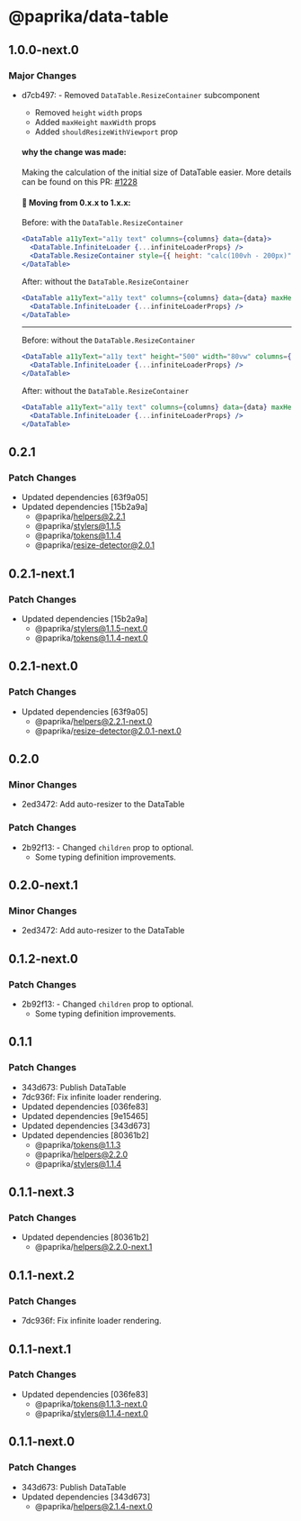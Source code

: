 # @paprika/data-table

## 1.0.0-next.0

### Major Changes

- d7cb497: - Removed `DataTable.ResizeContainer` subcomponent

  - Removed `height` `width` props
  - Added `maxHeight` `maxWidth` props
  - Added `shouldResizeWithViewport` prop

  #### why the change was made:

  Making the calculation of the initial size of DataTable easier. More details can be found on this PR: [#1228](https://github.com/acl-services/paprika/pull/1228)

  #### 👷 Moving from 0.x.x to 1.x.x:

  Before: with the `DataTable.ResizeContainer`

  ```jsx
  <DataTable a11yText="a11y text" columns={columns} data={data}>
    <DataTable.InfiniteLoader {...infiniteLoaderProps} />
    <DataTable.ResizeContainer style={{ height: "calc(100vh - 200px)", width: "100%" }} />
  </DataTable>
  ```

  After: without the `DataTable.ResizeContainer`

  ```jsx
  <DataTable a11yText="a11y text" columns={columns} data={data} maxHeight="calc(100vh-200px)" maxWidth="100vw">
    <DataTable.InfiniteLoader {...infiniteLoaderProps} />
  </DataTable>
  ```

  ***

  Before: without the `DataTable.ResizeContainer`

  ```jsx
  <DataTable a11yText="a11y text" height="500" width="80vw" columns={columns} data={data}>
    <DataTable.InfiniteLoader {...infiniteLoaderProps} />
  </DataTable>
  ```

  After: without the `DataTable.ResizeContainer`

  ```jsx
  <DataTable a11yText="a11y text" columns={columns} data={data} maxHeight="500px" maxWidth="80vw">
    <DataTable.InfiniteLoader {...infiniteLoaderProps} />
  </DataTable>
  ```

## 0.2.1

### Patch Changes

- Updated dependencies [63f9a05]
- Updated dependencies [15b2a9a]
  - @paprika/helpers@2.2.1
  - @paprika/stylers@1.1.5
  - @paprika/tokens@1.1.4
  - @paprika/resize-detector@2.0.1

## 0.2.1-next.1

### Patch Changes

- Updated dependencies [15b2a9a]
  - @paprika/stylers@1.1.5-next.0
  - @paprika/tokens@1.1.4-next.0

## 0.2.1-next.0

### Patch Changes

- Updated dependencies [63f9a05]
  - @paprika/helpers@2.2.1-next.0
  - @paprika/resize-detector@2.0.1-next.0

## 0.2.0

### Minor Changes

- 2ed3472: Add auto-resizer to the DataTable

### Patch Changes

- 2b92f13: - Changed `children` prop to optional.
  - Some typing definition improvements.

## 0.2.0-next.1

### Minor Changes

- 2ed3472: Add auto-resizer to the DataTable

## 0.1.2-next.0

### Patch Changes

- 2b92f13: - Changed `children` prop to optional.
  - Some typing definition improvements.

## 0.1.1

### Patch Changes

- 343d673: Publish DataTable
- 7dc936f: Fix infinite loader rendering.
- Updated dependencies [036fe83]
- Updated dependencies [9e15465]
- Updated dependencies [343d673]
- Updated dependencies [80361b2]
  - @paprika/tokens@1.1.3
  - @paprika/helpers@2.2.0
  - @paprika/stylers@1.1.4

## 0.1.1-next.3

### Patch Changes

- Updated dependencies [80361b2]
  - @paprika/helpers@2.2.0-next.1

## 0.1.1-next.2

### Patch Changes

- 7dc936f: Fix infinite loader rendering.

## 0.1.1-next.1

### Patch Changes

- Updated dependencies [036fe83]
  - @paprika/tokens@1.1.3-next.0
  - @paprika/stylers@1.1.4-next.0

## 0.1.1-next.0

### Patch Changes

- 343d673: Publish DataTable
- Updated dependencies [343d673]
  - @paprika/helpers@2.1.4-next.0
